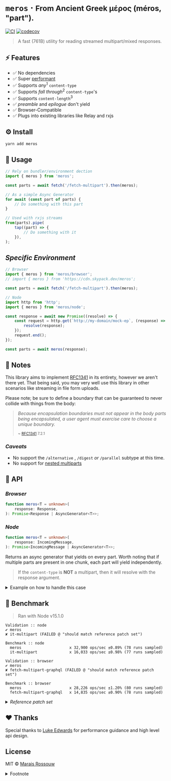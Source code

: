 # `meros` &middot; <small>From Ancient Greek μέρος (méros, "part").</small>

[![CI](https://img.shields.io/github/workflow/status/maraisr/meros/CI/main)](https://github.com/maraisr/meros/actions?query=workflow:CI+branch:main)
[![codecov](https://img.shields.io/codecov/c/gh/maraisr/meros/main?token=dAoRt2GoQn)](https://codecov.io/gh/maraisr/meros)

> A fast (761B) utility for reading streamed multipart/mixed responses.

## ⚡ Features

-   ✅ No dependencies
-   ✅ Super [performant](#-benchmark)
-   ✅ Supports _any_<sup>1</sup> `content-type`
-   ✅ Supports _fall through_<sup>2</sup> `content-type`'s
-   ✅ Supports `content-length`<sup>3</sup>
-   ✅ _preamble_ and _epilogue_ don't yield
-   ✅ Browser-Compatible
-   ✅ Plugs into existing libraries like Relay and rxjs

## ⚙️ Install

```sh
yarn add meros
```

## 🚀 Usage

```ts
// Rely on bundler/environment dection
import { meros } from 'meros';

const parts = await fetch('/fetch-multipart').then(meros);

// As a simple Async Generator
for await (const part of parts) {
	// Do something with this part
}

// Used with rxjs streams
from(parts).pipe(
	tap((part) => {
		// Do something with it
	}),
);
```

## _Specific Environment_

```ts
// Browser
import { meros } from 'meros/browser';
// import { meros } from 'https://cdn.skypack.dev/meros';

const parts = await fetch('/fetch-multipart').then(meros);

// Node
import http from 'http';
import { meros } from 'meros/node';

const response = await new Promise((resolve) => {
	const request = http.get(`http://my-domain/mock-ep`, (response) => {
		resolve(response);
	});
	request.end();
});

const parts = await meros(response);
```

## 🎒 Notes

This library aims to implement [RFC1341] in its entirety, however we aren't
there yet. That being said, you may very well use this library in other
scenarios like streaming in file form uploads.

Please note; be sure to define a boundary that can be guaranteed to never
collide with things from the body:

> _Because encapsulation boundaries must not appear in the body parts being
> encapsulated, a user agent must exercise care to choose a unique boundary._
>
> <small>~ [RFC1341] 7.2.1</small>

### _Caveats_

-   No support the `/alternative` , `/digest` _or_ `/parallel` subtype at this
    time.
-   No support for
    [nested multiparts](https://tools.ietf.org/html/rfc1341#appendix-C)

## 🔎 API

### _Browser_

```ts
function meros<T = unknown>(
	response: Response,
): Promise<Response | AsyncGenerator<T>>;
```

### _Node_

```ts
function meros<T = unknown>(
	response: IncomingMessage,
): Promise<IncomingMessage | AsyncGenerator<T>>;
```

Returns an async generator that yields on every part. Worth noting that if
multiple parts are present in one chunk, each part will yield independently.

> If the `content-type` is **NOT** a multipart, then it will resolve with the
> response argument.

<details>
<summary>Example on how to handle this case</summary>

```ts
import { meros } from 'meros';

const response = await fetch('/fetch-multipart'); // Assume this returns json
const parts = await meros(response);

if (parts[Symbol.asyncIterator] < 'u') {
	for await (const part of parts) {
		// Do something with this part
	}
} else {
	const data = await parts.json();
}
```

</details>

## 💨 Benchmark

> Ran with Node v15.1.0

```
Validation :: node
✔ meros
✘ it-multipart (FAILED @ "should match reference patch set")

Benchmark :: node
  meros                     x 32,900 ops/sec ±0.89% (78 runs sampled)
  it-multipart              x 16,033 ops/sec ±0.98% (77 runs sampled)

Validation :: browser
✔ meros
✘ fetch-multipart-graphql (FAILED @ "should match reference patch set")

Benchmark :: browser
  meros                     x 28,226 ops/sec ±1.20% (80 runs sampled)
  fetch-multipart-graphql   x 14,835 ops/sec ±0.90% (78 runs sampled)
```

<details>
<summary><i>Reference patch set</i></summary>

```
content-type: "multipart/mixed; boundary=abc123"
```

```
preamble
--abc123
Content-Type: application/json
Content-Length: 17

{"hello":"world"}

--abc123
Content-Type: application/json
Content-Length: 17

{"other":"world"}

--abc123
Content-Type: application/json
Content-Length: 19

{"another":"world"}

--abc123
Content-Type: application/json
Content-Length: 39

{"massive":{"nested":{"world":"okay"}}}

--abc123--
epilogue
--abc123
Content-Type: application/json
Content-Length: 19

{"shouldnt":"work"}
```

</details>

## ❤ Thanks

Special thanks to [Luke Edwards](https://github.com/lukeed) for performance
guidance and high level api design.

## License

MIT © [Marais Rossouw](https://marais.io)

<details>
<summary>Footnote</summary>

> 1: By default, we'll look for JSON, and parse that for you. If not, we'll give
> you the body as what was streamed.</small>
>
> 2: Unlike the spec assuming `application/octet-stream` for untyped chunks, we
> assume whatever `content-type` we last encountered. See
> [RFC1341 Section 4](https://tools.ietf.org/html/rfc1341#section-4)
>
> 3: If not given, everything from the body through boundary will yield

</details>

[rfc1341]: https://tools.ietf.org/html/rfc1341 'The Multipart Content-Type'
